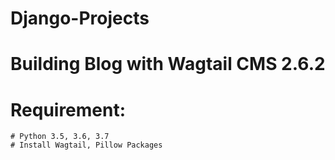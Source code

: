 # Django-Projects
# Building Blog with Wagtail CMS 2.6.2
  # Requirement:
    # Python 3.5, 3.6, 3.7
    # Install Wagtail, Pillow Packages
